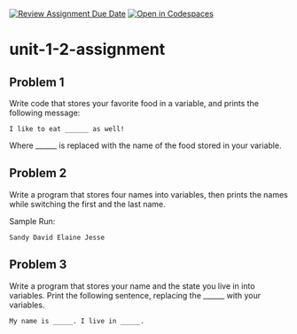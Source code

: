 [![Review Assignment Due Date](https://classroom.github.com/assets/deadline-readme-button-22041afd0340ce965d47ae6ef1cefeee28c7c493a6346c4f15d667ab976d596c.svg)](https://classroom.github.com/a/ISgyZdrV)
[![Open in Codespaces](https://classroom.github.com/assets/launch-codespace-2972f46106e565e64193e422d61a12cf1da4916b45550586e14ef0a7c637dd04.svg)](https://classroom.github.com/open-in-codespaces?assignment_repo_id=15754461)
# unit-1-2-assignment
## Problem 1
Write code that stores your favorite food in a variable, and prints the following message:
```
I like to eat ______ as well!
```
Where ______ is replaced with the name of the food stored in your variable.

## Problem 2
Write a program that stores four names into variables, then prints the names while switching the first and the last name.

Sample Run:
```
Sandy David Elaine Jesse
```

## Problem 3
Write a program that stores your name and the state you live in into variables. Print the following sentence, replacing the ______ with your variables.

```
My name is _____. I live in _____.
```
